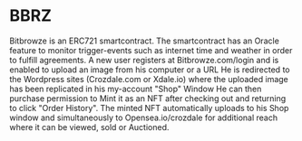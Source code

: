 # BBRZ
Bitbrowze is an ERC721 smartcontract.
The smartcontract has an Oracle feature to monitor trigger-events such as internet time and weather in order to fulfill agreements.
A new user registers at Bitbrowze.com/login  and is enabled to upload an image from his computer or a URL
He is redirected to the Wordpress sites (Crozdale.com  or  Xdale.io)
where the uploaded image has been replicated in his my-account "Shop" Window
He can then purchase permission to Mint it as an NFT after checking out and returning to click "Order History".
The minted NFT automatically uploads to his Shop window and simultaneously to Opensea.io/crozdale for additional reach where it can be viewed, sold or Auctioned.
